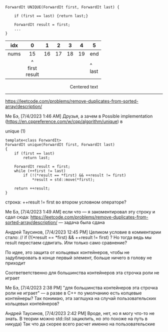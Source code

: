 ```objectives
ForwardIt UNIQUE(ForwardIt first, ForwardIt last) {
    
    if (first == last) {return last;} 
 
    ForwardIt result = first;
    ...
}
```

|  idx 	|    0    	| 1  	| 2  	| 3  	| 4  	| 5      	|
|:----:	|:-------:	|----	|----	|----	|----	|--------	|
| nums 	|    15   	| 16 	| 17 	| 18 	| 19 	| end    	|
|      	| ^ <br> first <br>	result |    	|    	|    	|    	| ^ <br> last 	|

<p style="text-align: center;"> Centered text </p>

_____________________

https://leetcode.com/problems/remove-duplicates-from-sorted-array/description/

Ме Бэ, [7/4/2023 1:46 AM]
Друзья, а зачем в Possible implementation (https://en.cppreference.com/w/cpp/algorithm/unique) в

unique (1)
```objectives
template<class ForwardIt>
ForwardIt unique(ForwardIt first, ForwardIt last)
{
    if (first == last)
        return last;
 
    ForwardIt result = first;
    while (++first != last)
        if (!(*result == *first) && ++result != first)
            *result = std::move(*first);
 
    return ++result;
}
```

строка: ++result != first во втором условном операторе?

Ме Бэ, [7/4/2023 1:49 AM]
если что — я закоментировал эту строку и сдал сюда: https://leetcode.com/problems/remove-duplicates-from-sorted-array/description/ — задача была сдана


Андрей Таусинов, [7/4/2023 12:45 PM]
Целиком условие в комментарии стало:
//         if (!(*result == *first) && ++result != first)   ?
Но тогда ведь мы result перестаем сдвигать.
Или только само сравнение?

По идее, это защита от кольцевых контейнеров, чтобы не задублировать в конце первый элемент, больше ничего в голову не приходит

Соответветственно для большинства контейнеров эта строчка роли не играет

Ме Бэ, [7/4/2023 2:38 PM]
"для большинства контейнеров эта строчка роли не играет" — а разве в C++ по умолчанию есть колцевые контейнеры? Так понимаю, эта заглшука на случай пользовательских кольцевых контейнеров?

Андрей Таусинов, [7/4/2023 2:42 PM]
Вроде, нет, но я могу что-то не знать. В теории можно std::list зациклить, но это похоже на путь в никуда) Так что да скорее всего расчет именно на пользовательские
